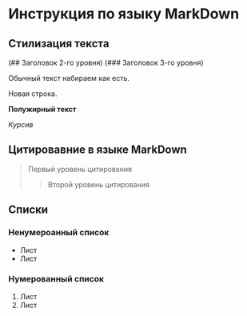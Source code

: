 # Инструкция по языку MarkDown

## Стилизация текста
(## Заголовок 2-го уровня)
(### Заголовок 3-го уровня)

Обычный текст набираем как есть.

Новая строка. 

**Полужирный текст**

*Курсив*

## Цитировавние в языке MarkDown
> Первый уровень цитирования
>> Второй уровень цитирования

## Списки
### Ненумероанный список
* Лист
* Лист

### Нумерованный список
1. Лист
2. Лист